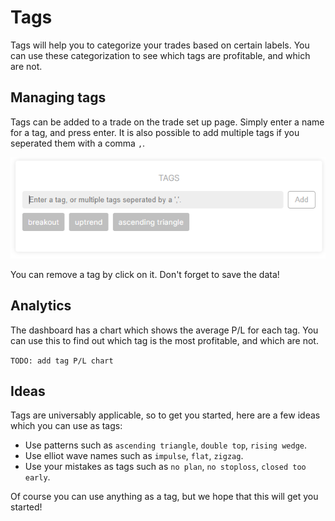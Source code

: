 # Tags

Tags will help you to categorize your trades based on certain labels.
You can use these categorization to see which tags are profitable, and which are not.

## Managing tags

Tags can be added to a trade on the trade set up page. Simply enter a name for a tag, and press enter.
It is also possible to add multiple tags if you seperated them with a comma `,`.

![Tags](tags.png)

You can remove a tag by click on it. Don't forget to save the data!

## Analytics

The dashboard has a chart which shows the average P/L for each tag.
You can use this to find out which tag is the most profitable, and which are not.

`TODO: add tag P/L chart`

## Ideas

Tags are universably applicable, so to get you started, here are a few ideas which you can use as tags:

 * Use patterns such as `ascending triangle`, `double top`, `rising wedge`.
 * Use elliot wave names such as `impulse`, `flat`, `zigzag`.
 * Use your mistakes as tags such as `no plan`, `no stoploss`, `closed too early`.

Of course you can use anything as a tag, but we hope that this will get you started!